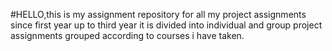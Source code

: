 #HELLO,this is my assignment repository for all my project assignments since first year up to third year
it is divided into individual and group  project assignments grouped according to courses i have taken.
